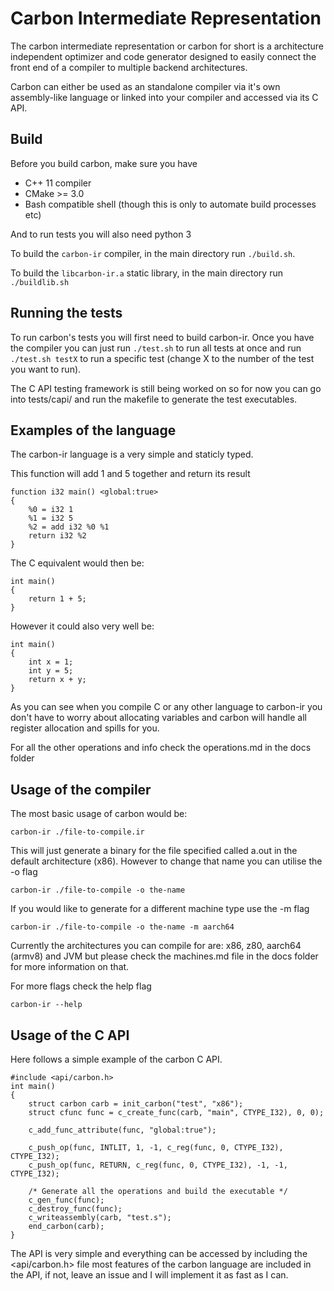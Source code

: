 # Carbon Intermediate Representation
The carbon intermediate representation or carbon for short
is a architecture independent optimizer and code generator designed to
easily connect the front end of a compiler to multiple backend architectures.

Carbon can either be used as an standalone compiler via it's own assembly-like
language or linked into your compiler and accessed via its C API.

## Build
Before you build carbon, make sure you have
- C++ 11 compiler
- CMake >= 3.0
- Bash compatible shell (though this is only to automate build processes etc)

And to run tests you will also need python 3

To build the `carbon-ir` compiler, in the main directory run
`./build.sh`.

To build the `libcarbon-ir.a` static library, in the main directory run
`./buildlib.sh`

## Running the tests
To run carbon's tests you will first need to build carbon-ir.
Once you have the compiler you can just run `./test.sh` to run all tests
at once and run `./test.sh testX` to run a specific test (change X to the 
number of the test you want to run).

The C API testing framework is still being worked on so for now you can go into
tests/capi/ and run the makefile to generate the test executables.

## Examples of the language
The carbon-ir language is a very simple and staticly typed.

This function will add 1 and 5 together and return its result

    function i32 main() <global:true>
    {
        %0 = i32 1
        %1 = i32 5
        %2 = add i32 %0 %1
        return i32 %2
    }

The C equivalent would then be:

    int main()
    {
        return 1 + 5;
    }

However it could also very well be:

    int main()
    {
        int x = 1;
        int y = 5;
        return x + y;
    }

As you can see when you compile C or any other language to carbon-ir 
you don't have to worry about allocating variables and carbon will 
handle all register allocation and spills for you.

For all the other operations and info check the operations.md in the
docs folder

## Usage of the compiler
The most basic usage of carbon would be:

    carbon-ir ./file-to-compile.ir

This will just generate a binary for the file specified called a.out
in the default architecture (x86). However to change that name you
can utilise the -o flag

    carbon-ir ./file-to-compile -o the-name

If you would like to generate for a different machine type use
the -m flag

    carbon-ir ./file-to-compile -o the-name -m aarch64

Currently the architectures you can compile for are:
x86, z80, aarch64 (armv8) and JVM but please check the machines.md 
file in the docs folder for more information on that.

For more flags check the help flag

    carbon-ir --help

## Usage of the C API
Here follows a simple example of the carbon C API.

    #include <api/carbon.h>
    int main()
    {
        struct carbon carb = init_carbon("test", "x86");
        struct cfunc func = c_create_func(carb, "main", CTYPE_I32), 0, 0);

        c_add_func_attribute(func, "global:true");

        c_push_op(func, INTLIT, 1, -1, c_reg(func, 0, CTYPE_I32), CTYPE_I32);
        c_push_op(func, RETURN, c_reg(func, 0, CTYPE_I32), -1, -1, CTYPE_I32);

        /* Generate all the operations and build the executable */
        c_gen_func(func);
        c_destroy_func(func);
        c_writeassembly(carb, "test.s");
        end_carbon(carb);
    }

The API is very simple and everything can be accessed by including the <api/carbon.h> file
most features of the carbon language are included in the API, if not, leave an issue and
I will implement it as fast as I can.